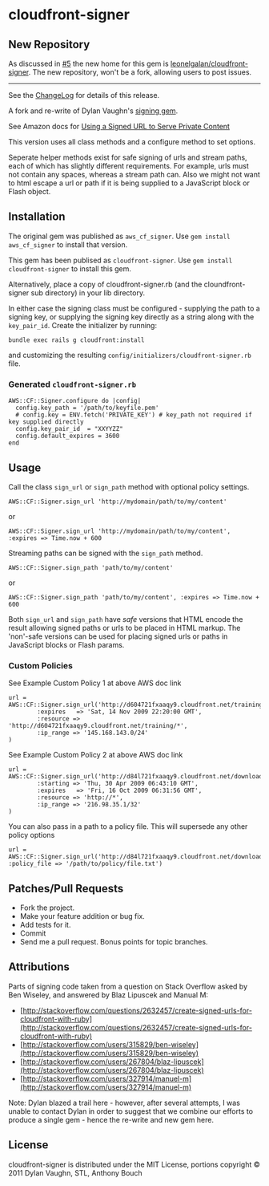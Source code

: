 # cloudfront-signer
## New Repository
As discussed in [#5](https://github.com/58bits/cloudfront-signer/pull/5) the new home for this gem is [leonelgalan/cloudfront-signer](https://github.com/leonelgalan/cloudfront-signer). The new repository, won't be a fork, allowing users to post issues. 

---

See the [ChangeLog](https://github.com/58bits/cloudfront-signer/blob/master/ChangeLog.markdown) for details of this release.

A fork and re-write of Dylan Vaughn's [signing gem](https://github.com/stlondemand/aws_cf_signer).

See Amazon docs for [Using a Signed URL to Serve Private Content](http://docs.amazonwebservices.com/AmazonCloudFront/latest/DeveloperGuide/index.html?PrivateContent.html)

This version uses all class methods and a configure method to set options.

Seperate helper methods exist for safe signing of urls and stream paths, each of which has slightly different requirements. For example, urls must not contain any spaces, whereas a stream path can. Also we might not want to html escape a url or path if it is being supplied to a JavaScript block or Flash object.

## Installation

The original gem was published as `aws_cf_signer`. Use `gem install aws_cf_signer` to install that version.

This gem has been publised as `cloudfront-signer`. Use `gem install cloudfront-signer` to install this gem.

Alternatively, place a copy of cloudfront-signer.rb (and the cloundfront-signer sub directory) in your lib directory.

In either case the signing class must be configured - supplying the path to a signing key, or supplying the signing key directly as a string along with the `key_pair_id`. Create the initializer by running:

```
bundle exec rails g cloudfront:install
```

and customizing the resulting `config/initializers/cloudfront-signer.rb` file.

### Generated `cloudfront-signer.rb`

    AWS::CF::Signer.configure do |config|
      config.key_path = '/path/to/keyfile.pem'
      # config.key = ENV.fetch('PRIVATE_KEY') # key_path not required if key supplied directly
      config.key_pair_id  = "XXYYZZ"
      config.default_expires = 3600
    end

## Usage

Call the class `sign_url` or `sign_path` method with optional policy settings.

    AWS::CF::Signer.sign_url 'http://mydomain/path/to/my/content'

or

    AWS::CF::Signer.sign_url 'http://mydomain/path/to/my/content', :expires => Time.now + 600

Streaming paths can be signed with the `sign_path` method.

    AWS::CF::Signer.sign_path 'path/to/my/content'

or

    AWS::CF::Signer.sign_path 'path/to/my/content', :expires => Time.now + 600


Both `sign_url` and `sign_path` have _safe_ versions that HTML encode the result allowing signed paths or urls to be placed in HTML markup. The 'non'-safe versions can be used for placing signed urls or paths in JavaScript blocks or Flash params.


### Custom Policies

See Example Custom Policy 1 at above AWS doc link

    url = AWS::CF::Signer.sign_url('http://d604721fxaaqy9.cloudfront.net/training/orientation.avi',
            :expires   => 'Sat, 14 Nov 2009 22:20:00 GMT',
            :resource => 'http://d604721fxaaqy9.cloudfront.net/training/*',
            :ip_range => '145.168.143.0/24'
    )

See Example Custom Policy 2 at above AWS doc link

    url = AWS::CF::Signer.sign_url('http://d84l721fxaaqy9.cloudfront.net/downloads/pictures.tgz',
            :starting => 'Thu, 30 Apr 2009 06:43:10 GMT',
            :expires   => 'Fri, 16 Oct 2009 06:31:56 GMT',
            :resource => 'http://*',
            :ip_range => '216.98.35.1/32'
    )

You can also pass in a path to a policy file. This will supersede any other policy options

    url = AWS::CF::Signer.sign_url('http://d84l721fxaaqy9.cloudfront.net/downloads/pictures.tgz', :policy_file => '/path/to/policy/file.txt')


## Patches/Pull Requests

* Fork the project.
* Make your feature addition or bug fix.
* Add tests for it.
* Commit
* Send me a pull request. Bonus points for topic branches.

## Attributions

Parts of signing code taken from a question on Stack Overflow asked by Ben Wiseley, and answered by Blaz Lipuscek and Manual M:

* [http://stackoverflow.com/questions/2632457/create-signed-urls-for-cloudfront-with-ruby](http://stackoverflow.com/questions/2632457/create-signed-urls-for-cloudfront-with-ruby)
* [http://stackoverflow.com/users/315829/ben-wiseley](http://stackoverflow.com/users/315829/ben-wiseley)
* [http://stackoverflow.com/users/267804/blaz-lipuscek](http://stackoverflow.com/users/267804/blaz-lipuscek)
* [http://stackoverflow.com/users/327914/manuel-m](http://stackoverflow.com/users/327914/manuel-m)

Note: Dylan blazed a trail here - however, after several attempts, I was unable to contact Dylan in order to suggest that we combine our efforts to produce a single gem - hence the re-write and new gem here.


License
-------

cloudfront-signer is distributed under the MIT License, portions copyright © 2011 Dylan Vaughn, STL, Anthony Bouch

